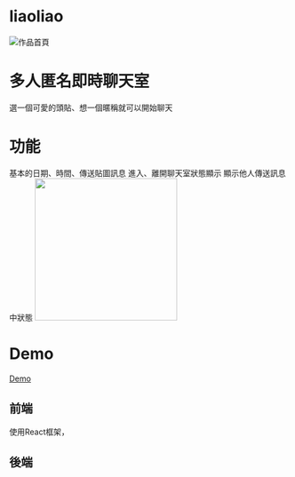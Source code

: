 # liaoliao

![作品首頁]( https://lh3.googleusercontent.com/9jlBfVttEobrUkST36anTiGG3MQhY91I8aOTaeULEMpMBK6g8vEgFfFxaWC2RfD1EbDcCHsOIarwsbyE_4W_m_Bj6v3mRKSyD5EJcNloVFCRDP8dMRvE-e5n2wY_3qMLkhVDEkGMPJkARALiSk6wNqhRqGllpZNvTQVqygD7RF0rvyCc_Cc44JO-1bhYqHNSpoWXAhdJA0nVSOsVyOOQ5SH27hYhqimJCxN5sUSSRkw2xOaYjLVnWneE9RUa2kq3GWvRcnV7anCDdhl0n2EAHPI3rG13hhZvzce0_o7DQkjx9J9lTRCGJlh2gQiNfGWxMctnFJ0UMujr7agvscwUbFBg9Rh4JXiLs4xtFBLIAHNsq0X-C7cTpRan74RL5jwGSeIyCmEqfaN1eSwsmx5YbUetf9t-ULscXBurD2DgVMC9DiDonKjcs84EI0IQgeVt9dBjrhHH7lSnq3GqEtvA89EWsGKmX7dviWNhVPuq6ve60vtJT7YUjA1WF6W0iK4RAIIwiD1uidDIZCnpM-NJQRZKPNRizTUwdgv2v_FRQS3lG8Eywztidyc7feFTBV6Pghg5f0wglSZptjfoCPcCd0ZD1WmAa_CmbXmBUAKTtJkAHQVMgj57x07HoujLdbaApgyMoQauNmqfWTW1uvF-sH2QjDIJ6ccJsjKEJ1jmBq4tGCTPhTvBHMC9-bYx-g=w1641-h867-no?authuser=0 "liaoliao")
# 多人匿名即時聊天室
選一個可愛的頭貼、想一個暱稱就可以開始聊天

# 功能
基本的日期、時間、傳送貼圖訊息
進入、離開聊天室狀態顯示
顯示他人傳送訊息中狀態
<img src="https://lh3.googleusercontent.com/nwOR84bESgWV0V2RzoxBz35El-eStIborv_t_nQzSbvsAsJLsTcDLpe4lw9ypVYOAu25ymhfxTKCp5quYpTIeP4eYTpucweB4okzWCtwitQEzd4vDQJIel3cdOt6NwFd0U3ZC5LRgQZ6cA98YsG-t3k0cq-R-4j_47dME6bir1z_P3KOJ-oqNe4dSeyB_JjG2kUBZw6gSsoiLQUjB9qnMp3392KNgJessb_x4WvciTTuEt5HU5-UgtqPB1GpqAJ-BbT4hveSn5-IL_GiMmwm6D5_QzP2Xtrd7m9oENgoC8v9MOFAavSmwxCoVB8kMv_Mzv1Ubnu8fQrk2XNCEPQduyLArr5AgSh3t9u2PHd8ntjVEc_sN0IQx78MF52zpTwOOkUh8u1CI5rry6bA_uFLgI3Oih8PQm0y5GuncBnU-EY3oBwy9sUi1MXDIOvw6abhMy0y_G_qamKSrgm0_e6I3aFyTcNbqKIDRMIN7SGCPDF7sTof9kDQDURh8pc0xnaFKx8-UThoI5ibwgNoYGAI1ohF2Yc6xT1kgubWQ9POqknmTIwad2t84bDRYgSjcpBvhlfFRIDOlMMG0xoQ-PaR4M1Hw7NuKdXBoULEskjJwlVlasBxYvDjQE-__gAIMymzi_AN0eclNis3mgFtoB9rY6Ef6E6X2Vp0hWZKleVaHqTuq7yLCNbvfB-TUi9nqg=w860-h576-no?authuser=0" width=256 height=256 />


# Demo
[Demo](https://liaoliao.netlify.app/)


## 前端
使用React框架，

## 後端

